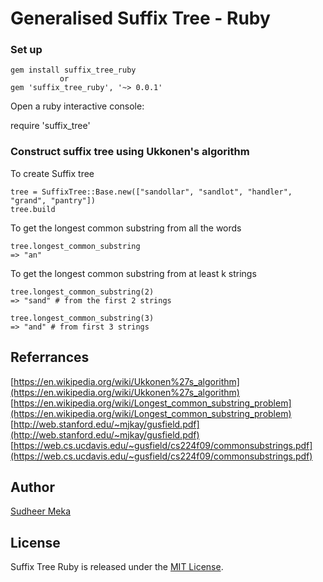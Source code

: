 
# Generalised Suffix Tree - Ruby

### Set up
    gem install suffix_tree_ruby
               or
    gem 'suffix_tree_ruby', '~> 0.0.1'
Open a ruby interactive console:

require 'suffix_tree'

### Construct suffix tree using Ukkonen's algorithm
To create Suffix tree

    tree = SuffixTree::Base.new(["sandollar", "sandlot", "handler", "grand", "pantry"])
    tree.build
To get the longest common substring from all the words

    tree.longest_common_substring
    => "an"
To get the longest common substring from at least k strings

    tree.longest_common_substring(2)
    => "sand" # from the first 2 strings
    
    tree.longest_common_substring(3)
    => "and" # from first 3 strings
## Referrances
[https://en.wikipedia.org/wiki/Ukkonen%27s_algorithm](https://en.wikipedia.org/wiki/Ukkonen%27s_algorithm)
[https://en.wikipedia.org/wiki/Longest_common_substring_problem](https://en.wikipedia.org/wiki/Longest_common_substring_problem)
[http://web.stanford.edu/~mjkay/gusfield.pdf](http://web.stanford.edu/~mjkay/gusfield.pdf)
[https://web.cs.ucdavis.edu/~gusfield/cs224f09/commonsubstrings.pdf](https://web.cs.ucdavis.edu/~gusfield/cs224f09/commonsubstrings.pdf)

## Author
[Sudheer Meka](https://github.com/sudheer-meka)

## License
Suffix Tree Ruby is released under the [MIT License](https://opensource.org/licenses/MIT).
